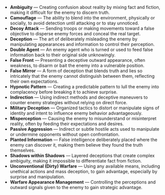 - **Ambiguity** — Creating confusion about reality by mixing fact and fiction, making it difficult for the enemy to discern truth.  
- **Camouflage** — The ability to blend into the environment, physically or socially, to avoid detection until attacking or to stay unnoticed.  
- **Decoy Attack** — Sending troops or making movements toward a false objective to disperse enemy forces and conceal the real target.  
- **Deception** — The art of deliberately misleading the enemy by manipulating appearances and information to control their perception.  
- **Double Agent** — An enemy agent who is turned or used to feed false information back to their original side unknowingly.  
- **False Front** — Presenting a deceptive outward appearance, often weakness, to disarm or bait the enemy into a vulnerable position.  
- **False Mirror** — A form of deception that blends truth and lies so intricately that the enemy cannot distinguish between them, reflecting their own expectations.  
- **Hypnotic Pattern** — Creating a predictable pattern to lull the enemy into complacency before breaking it to achieve surprise.  
- **Indirection** — Using indirect methods and deceptive maneuvers to counter enemy strategies without relying on direct force.  
- **Military Deception** — Organized tactics to distort or manipulate signs of identity and intent to influence enemy behavior advantageously.  
- **Misperception** — Causing the enemy to misunderstand or misinterpret reality, often by feeding their expectations and desires.  
- **Passive Aggression** — Indirect or subtle hostile acts used to manipulate or undermine opponents without open confrontation.  
- **Planted Information** — False intelligence deliberately placed where the enemy can discover it, making them believe they found the truth themselves.  
- **Shadows within Shadows** — Layered deceptions that create complex ambiguity, making it impossible to differentiate fact from fiction.  
- **Unconventional (Dirty) Warfare** — Using any available means, including unethical actions and mass deception, to gain advantage, especially by surprise and manipulation.  
- **Warfare Appearance Management** — Controlling the perceptions and outward signals given to the enemy to gain strategic advantage.
